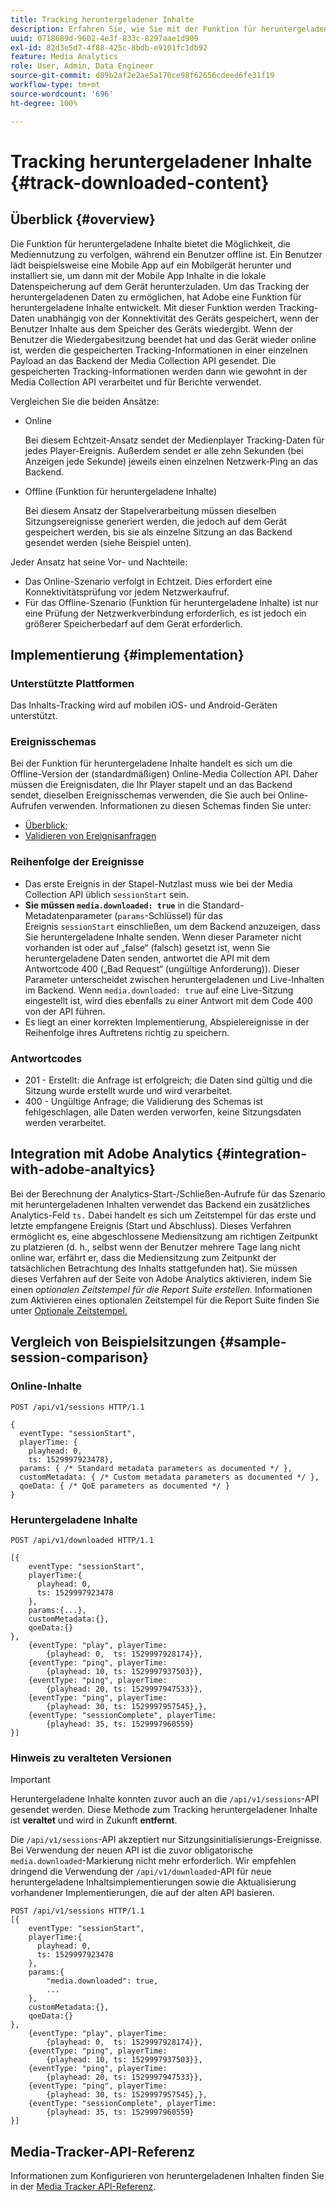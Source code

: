 ```yaml
---
title: Tracking heruntergeladener Inhalte
description: Erfahren Sie, wie Sie mit der Funktion für heruntergeladene Inhalte den Medienkonsum verfolgen können, wenn ein Benutzer offline ist.
uuid: 0718689d-9602-4e3f-833c-8297aae1d909
exl-id: 82d3e5d7-4f88-425c-8bdb-e9101fc1db92
feature: Media Analytics
role: User, Admin, Data Engineer
source-git-commit: d89b2af2e2ae5a170ce98f62656cdeed6fe31f19
workflow-type: tm+mt
source-wordcount: '696'
ht-degree: 100%

---
```


# Tracking heruntergeladener Inhalte {#track-downloaded-content}

## Überblick  {#overview}

Die Funktion für heruntergeladene Inhalte bietet die Möglichkeit, die Mediennutzung zu verfolgen, während ein Benutzer offline ist. Ein Benutzer lädt beispielsweise eine Mobile App auf ein Mobilgerät herunter und installiert sie, um dann mit der Mobile App Inhalte in die lokale Datenspeicherung auf dem Gerät herunterzuladen. Um das Tracking der heruntergeladenen Daten zu ermöglichen, hat Adobe eine Funktion für heruntergeladene Inhalte entwickelt. Mit dieser Funktion werden Tracking-Daten unabhängig von der Konnektivität des Geräts gespeichert, wenn der Benutzer Inhalte aus dem Speicher des Geräts wiedergibt. Wenn der Benutzer die Wiedergabesitzung beendet hat und das Gerät wieder online ist, werden die gespeicherten Tracking-Informationen in einer einzelnen Payload an das Backend der Media Collection API gesendet. Die gespeicherten Tracking-Informationen werden dann wie gewohnt in der Media Collection API verarbeitet und für Berichte verwendet.

Vergleichen Sie die beiden Ansätze:

* Online

   Bei diesem Echtzeit-Ansatz sendet der Medienplayer Tracking-Daten für jedes Player-Ereignis. Außerdem sendet er alle zehn Sekunden (bei Anzeigen jede Sekunde) jeweils einen einzelnen Netzwerk-Ping an das Backend.

* Offline (Funktion für heruntergeladene Inhalte)

   Bei diesem Ansatz der Stapelverarbeitung müssen dieselben Sitzungsereignisse generiert werden, die jedoch auf dem Gerät gespeichert werden, bis sie als einzelne Sitzung an das Backend gesendet werden (siehe Beispiel unten).

Jeder Ansatz hat seine Vor- und Nachteile:
* Das Online-Szenario verfolgt in Echtzeit. Dies erfordert eine Konnektivitätsprüfung vor jedem Netzwerkaufruf.
* Für das Offline-Szenario (Funktion für heruntergeladene Inhalte) ist nur eine Prüfung der Netzwerkverbindung erforderlich, es ist jedoch ein größerer Speicherbedarf auf dem Gerät erforderlich.

## Implementierung {#implementation}

### Unterstützte Plattformen

Das Inhalts-Tracking wird auf mobilen iOS- und Android-Geräten unterstützt.

### Ereignisschemas

Bei der Funktion für heruntergeladene Inhalte handelt es sich um die Offline-Version der (standardmäßigen) Online-Media Collection API. Daher müssen die Ereignisdaten, die Ihr Player stapelt und an das Backend sendet, dieselben Ereignisschemas verwenden, die Sie auch bei Online-Aufrufen verwenden. Informationen zu diesen Schemas finden Sie unter:
* [Überblick;](/help/media-collection-api/mc-api-overview.md)
* [Validieren von Ereignisanfragen](/help/media-collection-api/mc-api-impl/mc-api-validate-reqs.md)

### Reihenfolge der Ereignisse

* Das erste Ereignis in der Stapel-Nutzlast muss wie bei der Media Collection API üblich `sessionStart` sein.
* **Sie müssen `media.downloaded: true`** in die Standard-Metadatenparameter (`params`-Schlüssel) für das Ereignis `sessionStart` einschließen, um dem Backend anzuzeigen, dass Sie heruntergeladene Inhalte senden. Wenn dieser Parameter nicht vorhanden ist oder auf „false“ (falsch) gesetzt ist, wenn Sie heruntergeladene Daten senden, antwortet die API mit dem Antwortcode 400 („Bad Request“ (ungültige Anforderung)). Dieser Parameter unterscheidet zwischen heruntergeladenen und Live-Inhalten im Backend. Wenn `media.downloaded: true` auf eine Live-Sitzung eingestellt ist, wird dies ebenfalls zu einer Antwort mit dem Code 400 von der API führen.
* Es liegt an einer korrekten Implementierung, Abspielereignisse in der Reihenfolge ihres Auftretens richtig zu speichern.

### Antwortcodes

* 201 - Erstellt: die Anfrage ist erfolgreich; die Daten sind gültig und die Sitzung wurde erstellt wurde und wird verarbeitet.
* 400 - Ungültige Anfrage; die Validierung des Schemas ist fehlgeschlagen, alle Daten werden verworfen, keine Sitzungsdaten werden verarbeitet.

## Integration mit Adobe Analytics {#integration-with-adobe-analtyics}

Bei der Berechnung der Analytics-Start-/Schließen-Aufrufe für das Szenario mit heruntergeladenen Inhalten verwendet das Backend ein zusätzliches Analytics-Feld `ts.` Dabei handelt es sich um Zeitstempel für das erste und letzte empfangene Ereignis (Start und Abschluss). Dieses Verfahren ermöglicht es, eine abgeschlossene Mediensitzung am richtigen Zeitpunkt zu platzieren (d. h., selbst wenn der Benutzer mehrere Tage lang nicht online war, erfährt er, dass die Mediensitzung zum Zeitpunkt der tatsächlichen Betrachtung des Inhalts stattgefunden hat). Sie müssen dieses Verfahren auf der Seite von Adobe Analytics aktivieren, indem Sie einen _optionalen Zeitstempel für die Report Suite erstellen._ Informationen zum Aktivieren eines optionalen Zeitstempel für die Report Suite finden Sie unter [Optionale Zeitstempel.](https://experienceleague.adobe.com/docs/analytics/admin/admin-tools/timestamp-optional.html?lang=de)

## Vergleich von Beispielsitzungen {#sample-session-comparison}

### Online-Inhalte

```
POST /api/v1/sessions HTTP/1.1

{
  eventType: "sessionStart",
  playerTime: {
    playhead: 0,  
    ts: 1529997923478},  
  params: { /* Standard metadata parameters as documented */ },  
  customMetadata: { /* Custom metadata parameters as documented */ },  
  qoeData: { /* QoE parameters as documented */ }
}
```

### Heruntergeladene Inhalte

```
POST /api/v1/downloaded HTTP/1.1

[{
    eventType: "sessionStart",
    playerTime:{
      playhead: 0,
      ts: 1529997923478
    },  
    params:{...},
    customMetadata:{},  
    qoeData:{}
},
    {eventType: "play", playerTime:
        {playhead: 0,  ts: 1529997928174}},
    {eventType: "ping", playerTime:
        {playhead: 10, ts: 1529997937503}},
    {eventType: "ping", playerTime:
        {playhead: 20, ts: 1529997947533}},
    {eventType: "ping", playerTime:
        {playhead: 30, ts: 1529997957545},},
    {eventType: "sessionComplete", playerTime:
        {playhead: 35, ts: 1529997960559}
}]
```

### Hinweis zu veralteten Versionen

>[!IMPORTANT]
>
>Heruntergeladene Inhalte konnten zuvor auch an die `/api/v1/sessions`-API gesendet werden. Diese Methode zum Tracking heruntergeladener Inhalte ist **veraltet** und wird in Zukunft **entfernt**.


Die `/api/v1/sessions`-API akzeptiert nur Sitzungsinitialisierungs-Ereignisse.
Bei Verwendung der neuen API ist die zuvor obligatorische `media.downloaded`-Markierung nicht mehr erforderlich.
Wir empfehlen dringend die Verwendung der `/api/v1/downloaded`-API für neue heruntergeladene Inhaltsimplementierungen sowie die Aktualisierung vorhandener Implementierungen, die auf der alten API basieren.


```
POST /api/v1/sessions HTTP/1.1
[{
    eventType: "sessionStart",
    playerTime:{
      playhead: 0,
      ts: 1529997923478
    },
    params:{
        "media.downloaded": true,
        ...
    },
    customMetadata:{},  
    qoeData:{}
},
    {eventType: "play", playerTime:
        {playhead: 0,  ts: 1529997928174}},
    {eventType: "ping", playerTime:
        {playhead: 10, ts: 1529997937503}},
    {eventType: "ping", playerTime:
        {playhead: 20, ts: 1529997947533}},
    {eventType: "ping", playerTime:
        {playhead: 30, ts: 1529997957545},},
    {eventType: "sessionComplete", playerTime:
        {playhead: 35, ts: 1529997960559}
}]
```

## Media-Tracker-API-Referenz

Informationen zum Konfigurieren von heruntergeladenen Inhalten finden Sie in der [Media Tracker API-Referenz](https://aep-sdks.gitbook.io/docs/using-mobile-extensions/adobe-media-analytics/media-api-reference#media-api-reference).
